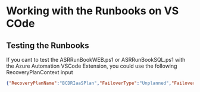 # Working with the Runbooks on VS COde

## Testing the Runbooks

If you cant to test the ASRRunBookWEB.ps1 or ASRRunBookSQL.ps1 with the Azure Automation VSCode Extension, you could use the following RecoveryPlanContext input

```json
{"RecoveryPlanName":"BCDRIaaSPlan","FailoverType":"Unplanned","FailoverDirection":"PrimaryToSecondary","GroupId":"FailoverAllActionGroup","VmMap":{}}
```
